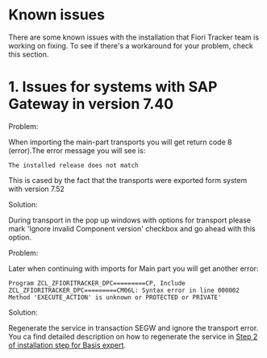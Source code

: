 # Known issues

There are some known issues with the installation that Fiori Tracker team is working on fixing. To see if there's a workaround for your problem, check this section.

# 1. Issues for systems with SAP Gateway in version 7.40

Problem: 

When importing the main-part transports you will get return code 8 (error).The error message you will see is: 

`The installed release does not match`

This is cased by the fact that the transports were exported form system with version 7.52


Solution:

During transport in the pop up windows with options for transport please mark 'Ignore invalid Component version' checkbox and go ahead with this option.

Problem:

Later when continuing with imports for Main part you will get another error:

`Program ZCL_ZFIORITRACKER_DPC=========CP, Include ZCL_ZFIORITRACKER_DPC=========CM06L: Syntax error in line 000002`<br>
`Method 'EXECUTE_ACTION' is unknown or PROTECTED or PRIVATE'`

Solution:

Regenerate the service in transaction SEGW and ignore the transport error. You ca find detailed description on how to regenerate the service in [Step 2 of installation step for Basis expert](installation/basis-steps#step-2-generate-runtime-objects-for-the-zfioritracker_srv-service).






